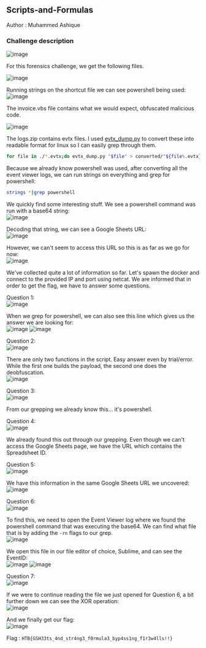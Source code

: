 ## Scripts-and-Formulas

Author : Muhammed Ashique

### Challenge description

![image](https://github.com/LazyTitan33/CTF-Writeups/assets/80063008/5ef17f55-73c9-44e4-a152-5aa51a1fc7d2)

For this forensics challenge, we get the following files.

![image](https://github.com/LazyTitan33/CTF-Writeups/assets/80063008/3acc4b16-989d-4e3c-a5ad-858b0703cb8b)

Running strings on the shortcut file we can see powershell being used:  
![image](https://github.com/LazyTitan33/CTF-Writeups/assets/80063008/d1938cb0-01c6-45a2-b983-c77016102956)

The invoice.vbs file contains what we would expect, obfuscated malicious code.

![image](https://github.com/LazyTitan33/CTF-Writeups/assets/80063008/0dbaad70-e371-4111-a4db-778a63a8969a)

The logs.zip contains evtx files. I used [evtx_dump.py](https://github.com/williballenthin/python-evtx/blob/master/scripts/evtx_dump.py) to convert these into readable format for linux so I can easily grep through them.

```bash
for file in ./*.evtx;do evtx_dump.py "$file" > converted/"${file%.evtx}.xml";done
```

Because we already know powershell was used, after converting all the event viewer logs, we can run strings on everything and grep for powershell:

```bash
strings *|grep powershell
```
We quickly find some interesting stuff. We see a powershell command was run with a base64 string:  
![image](https://github.com/LazyTitan33/CTF-Writeups/assets/80063008/476157f7-9a2b-44e7-844b-9e5230f0e6b6)

Decoding that string, we can see a Google Sheets URL:  
![image](https://github.com/LazyTitan33/CTF-Writeups/assets/80063008/0c60cf4d-c63e-413c-a8f7-fbea75b4496c)

However, we can't seem to access this URL so this is as far as we go for now:  
![image](https://github.com/LazyTitan33/CTF-Writeups/assets/80063008/5f1ffab9-ee0d-4f46-b0e3-2005eb88ea5d)

We've collected quite a lot of information so far. Let's spawn the docker and connect to the provided IP and port using netcat. We are informed that in order to get the flag, we have to answer some questions.

Question 1:  
![image](https://github.com/LazyTitan33/CTF-Writeups/assets/80063008/f8196305-a8de-4d3e-a934-e7a4bcd29c60)

When we grep for powershell, we can also see this line which gives us the answer we are looking for:  
![image](https://github.com/LazyTitan33/CTF-Writeups/assets/80063008/6ac36f0c-d04d-4ae2-b9cd-320dabd0364a)
![image](https://github.com/LazyTitan33/CTF-Writeups/assets/80063008/a31c2ea2-ce96-455c-8a76-ee71d70f4507)

Question 2:  
![image](https://github.com/LazyTitan33/CTF-Writeups/assets/80063008/5358244d-38f1-4f90-9777-29b783f1c35a)

There are only two functions in the script. Easy answer even by trial/error. While the first one builds the payload, the second one does the deobfuscation.  
![image](https://github.com/LazyTitan33/CTF-Writeups/assets/80063008/d33dd942-49db-429e-81f6-b55d983b7daa)

Question 3:  
![image](https://github.com/LazyTitan33/CTF-Writeups/assets/80063008/f50ea40b-2463-42f1-ad2a-e6455b4784ff)

From our grepping we already know this... it's powershell.

Question 4:  
![image](https://github.com/LazyTitan33/CTF-Writeups/assets/80063008/bcf3ff85-0541-42d6-aedc-482dcd93f587)

We already found this out through our grepping. Even though we can't access the Google Sheets page, we have the URL which contains the Spreadsheet ID.

Question 5:  
![image](https://github.com/LazyTitan33/CTF-Writeups/assets/80063008/ed1e029a-7335-44b0-a955-5edf33ee6abb)

We have this information in the same Google Sheets URL we uncovered:  
![image](https://github.com/LazyTitan33/CTF-Writeups/assets/80063008/e2370135-f266-4d2f-b8e1-09f8863e4f36)

Question 6:  
![image](https://github.com/LazyTitan33/CTF-Writeups/assets/80063008/efa316f5-eec7-40fa-83a7-1cbc1363912a)

To find this, we need to open the Event Viewer log where we found the powershell command that was executing the base64. We can find what file that is by adding the `-rn` flags to our grep.  
![image](https://github.com/LazyTitan33/CTF-Writeups/assets/80063008/46ccbea4-30c8-488b-97a9-1445e3162099)

We open this file in our file editor of choice, Sublime, and can see the EventID:  
![image](https://github.com/LazyTitan33/CTF-Writeups/assets/80063008/820a8d84-d866-43ff-9208-e4f03cf95a37)
![image](https://github.com/LazyTitan33/CTF-Writeups/assets/80063008/c4857609-24bf-46e7-8f4a-f67452cb6dbd)

Question 7:  
![image](https://github.com/LazyTitan33/CTF-Writeups/assets/80063008/6f6d829c-9ef5-4513-9d8a-c2f9b96e0783)

If we were to continue reading the file we just opened for Question 6, a bit further down we can see the XOR operation:  
![image](https://github.com/LazyTitan33/CTF-Writeups/assets/80063008/7d9fb247-0097-414e-a249-0ae8b01ce340)

And we finally get our flag:  
![image](https://github.com/LazyTitan33/CTF-Writeups/assets/80063008/12e0afde-7e91-411a-8d42-5183d72cc130)

Flag : ```HTB{GSH33ts_4nd_str4ng3_f0rmula3_byp4ss1ng_f1r3w4lls!!}```


